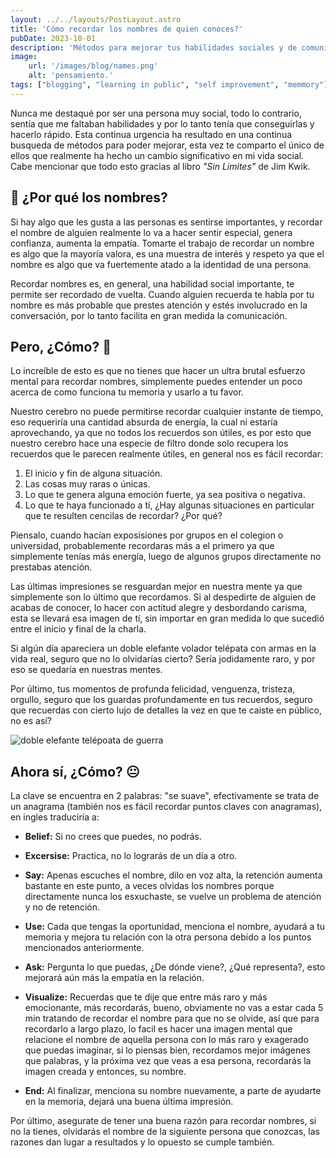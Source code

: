 ```yaml
---
layout: ../../layouts/PostLayout.astro
title: 'Cómo recordar los nombres de quien conoces?'
pubDate: 2023-10-01
description: 'Métodos para mejorar tus habilidades sociales y de comunicación.'
image:
    url: '/images/blog/names.png'
    alt: 'pensamiento.'
tags: ["blogging", "learning in public", "self improvement", "memmory"]
---
```


Nunca me destaqué por ser una persona muy social, todo lo contrario, sentía que me faltaban habilidades y por lo tanto tenía que conseguirlas y hacerlo rápido. Esta continua urgencia ha resultado en una continua busqueda de métodos para poder mejorar, esta vez te comparto el único de ellos que realmente ha hecho un cambio significativo en mi vida social. Cabe mencionar que todo esto gracias al libro *"Sin Limites"* de Jim Kwik.

## 🤔 ¿Por qué los nombres?

Si hay algo que les gusta a las personas es sentirse importantes, y recordar el nombre de alguien realmente lo va a hacer sentir especial, genera confianza, aumenta la empatía. Tomarte el trabajo de recordar un nombre es algo que la mayoría valora, es una muestra de interés y respeto ya que el nombre es algo que va fuertemente atado a la identidad de una persona.

Recordar nombres es, en general, una habilidad social importante, te permite ser recordado de vuelta. Cuando alguien recuerda te habla por tu nombre es más probable que prestes atención y estés involucrado en la conversación, por lo tanto facilita en gran medida la comunicación.

## Pero, ¿Cómo? 🤨

Lo increíble de esto es que no tienes que hacer un ultra brutal esfuerzo mental para recordar nombres, simplemente puedes entender un poco acerca de como funciona tu memoria y usarlo a tu favor. 

Nuestro cerebro no puede permitirse recordar cualquier instante de tiempo, eso requeriría una cantidad absurda de energía, la cual ni estaría aprovechando, ya que no todos los recuerdos son útiles, es por esto que nuestro cerebro hace una especie de filtro donde solo recupera los recuerdos que le parecen realmente útiles, en general nos es fácil recordar:

1. El inicio y fin de alguna situación.
2. Las cosas muy raras o únicas.
3. Lo que te genera alguna emoción fuerte, ya sea positiva o negativa.
4. Lo que te haya funcionado a tí, ¿Hay algunas situaciones en particular que te resulten cencilas de recordar? ¿Por qué?

Piensalo, cuando hacían exposisiones por grupos en el colegion o universidad, probablemente recordaras más a el primero ya que simplemente tenías más energía, luego de algunos grupos directamente no prestabas atención.

Las últimas impresiones se resguardan mejor en nuestra mente ya que simplemente son lo último que recordamos. Si al despedirte de alguien de acabas de conocer, lo hacer con actitud alegre y desbordando carisma, esta se llevará esa imagen de tí, sin importar en gran medida lo que sucedió entre el inicio y final de la charla.

Si algún día apareciera un doble elefante volador telépata con armas en la vida real, seguro que no lo olvidarías cierto? Sería jodidamente raro, y por eso se quedaría en nuestras mentes.

Por último, tus momentos de profunda felicidad, venguenza, tristeza, orgullo, seguro que los guardas profundamente en tus recuerdos, seguro que recuerdas con cierto lujo de detalles la vez en que te caiste en público, no es así?

![doble elefante telépoata de guerra](https://i.pinimg.com/600x315/43/83/79/4383798e8fbcb504bd7372446207330d.jpg)

## Ahora sí, ¿Cómo? 😐

La clave se encuentra en 2 palabras: "se suave", efectivamente se trata de un anagrama (también nos es fácil recordar puntos claves con anagramas), en ingles traduciría a:

- **Belief:** Si no crees que puedes, no podrás.
- **Excersise:** Practica, no lo lograrás de un día a otro.

- **Say:** Apenas escuches el nombre, dilo en voz alta, la retención aumenta bastante en este punto, a veces olvidas los nombres porque directamente nunca los esxuchaste, se vuelve un problema de atención y no de retención.
- **Use:** Cada que tengas la oportunidad, menciona el nombre, ayudará a tu memoria y mejora tu relación con la otra persona debido a los puntos mencionados anteriormente.
- **Ask:** Pergunta lo que puedas, ¿De dónde viene?, ¿Qué representa?, esto mejorará aún más la empatía en la relación.
- **Visualize:** Recuerdas que te dije que entre más raro y más emocionante, más recordarás, bueno, obviamente no vas a estar cada 5 min tratando de recordar el nombre para que no se olvide, así que para recordarlo a largo plazo, lo facil es hacer una imagen mental que relacione el nombre de aquella persona con lo más raro y exagerado que puedas imaginar, si lo piensas bien, recordamos mejor imágenes que palabras, y la próxima vez que veas a esa persona, recordarás la imagen creada y entonces, su nombre.
- **End:** Al finalizar, menciona su nombre nuevamente, a parte de ayudarte en la memoria, dejará una buena última impresión.

Por último, asegurate de tener una buena razón para recordar nombres, si no la tienes, olvidarás el nombre de la siguiente persona que conozcas, las razones dan lugar a resultados y lo opuesto se cumple también.


